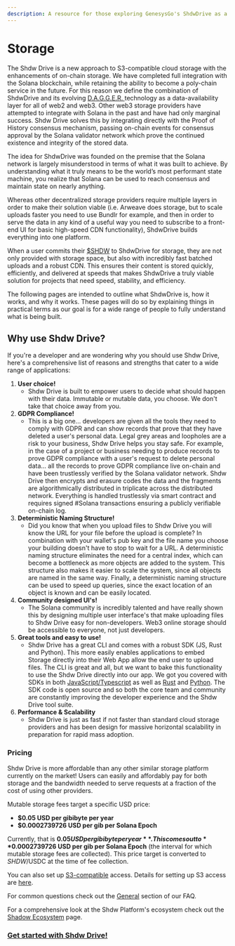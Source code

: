 ```yaml
---
description: A resource for those exploring GenesysGo's ShdwDrive as a storage solution.
---
```


# Storage

The Shdw Drive is a new approach to S3-compatible cloud storage with the enhancements of on-chain storage. We have completed full integration with the Solana blockchain, while retaining the ability to become a poly-chain service in the future. For this reason we define the combination of ShdwDrive and its evolving [D.A.G.G.E.R. ](../dagger.md)technology as a data-availability layer for all of web2 and web3. Other web3 storage providers have attempted to integrate with Solana in the past and have had only marginal success. Shdw Drive solves this by integrating directly with the Proof of History consensus mechanism, passing on-chain events for consensus approval by the Solana validator network which prove the continued existence and integrity of the stored data.

The idea for ShdwDrive was founded on the premise that the Solana network is largely misunderstood in terms of what it was built to achieve. By understanding what it truly means to be the world’s most performant state machine, you realize that Solana can be used to reach consensus and maintain state on nearly anything.

Whereas other decentralized storage providers require multiple layers in order to make their solution viable (i.e. Arweave does storage, but to scale uploads faster you need to use Bundlr for example, and then in order to serve the data in any kind of a useful way you need to subscribe to a front-end UI for basic high-speed CDN functionality), ShdwDrive builds everything into one platform.

When a user commits their [$SHDW](https://docs.shadow.cloud/reference/shdw-token) to ShdwDrive for storage, they are not only provided with storage space, but also with incredibly fast batched uploads and a robust CDN. This ensures their content is stored quickly, efficiently, and delivered at speeds that makes ShdwDrive a truly viable solution for projects that need speed, stability, and efficiency.

The following pages are intended to outline what ShdwDrive is, how it works, and why it works. These pages will do so by explaining things in practical terms as our goal is for a wide range of people to fully understand what is being built.

## **Why use Shdw Drive?**

If you're a developer and are wondering why you should use Shdw Drive, here's a comprehensive list of reasons and strengths that cater to a wide range of applications:

1. **User choice!**
   * Shdw Drive is built to empower users to decide what should happen with their data. Immutable or mutable data, you choose. We don't take that choice away from you.
2. **GDPR Compliance!**
   * This is a big one... developers are given all the tools they need to comply with GDPR and can show records that prove that they have deleted a user's personal data. Legal grey areas and loopholes are a risk to your business, Shdw Drive helps you stay safe. For example, in the case of a project or business needing to produce records to prove GDPR compliance with a user's request to delete personal data... all the records to prove GDPR compliance live on-chain and have been trustlessly verified by the Solana validator network. Shdw Drive then encrypts and erasure codes the data and the fragments are algorithmically distributed in triplicate across the distributed network. Everything is handled trustlessly via smart contract and requires signed #Solana transactions ensuring a publicly verifiable on-chain log.
3. **Deterministic Naming Structure!**
   * Did you know that when you upload files to Shdw Drive you will know the URL for your file before the upload is complete? In combination with your wallet's pub key and the file name you choose your building doesn't have to stop to wait for a URL. A deterministic naming structure eliminates the need for a central index, which can become a bottleneck as more objects are added to the system. This structure also makes it easier to scale the system, since all objects are named in the same way. Finally, a deterministic naming structure can be used to speed up queries, since the exact location of an object is known and can be easily located.
4. **Community designed UI's!**
   * The Solana community is incredibly talented and have really shown this by designing multiple user interface's that make uploading files to Shdw Drive easy for non-developers. Web3 online storage should be accessible to everyone, not just developers.
5. **Great tools and easy to use!**
   * Shdw Drive has a great CLI and comes with a robust SDK (JS, Rust and Python). This more easily enables applications to embed Storage directly into their Web App allow the end user to upload files. The CLI is great and all, but we want to bake this functionality to use the Shdw Drive directly into our app. We got you covered with SDKs in both [JavaScript/Typescript](../../build/shadow-drive/sdk-javascript.md) as well as [Rust](../../build/shadow-drive/sdk-rust.md) and [Python](../../build/shadow-drive/sdk-python.md). The SDK code is open source and so both the core team and community are constantly improving the developer experience and the Shdw Drive tool suite.
6. **Performance & Scalability**
   * Shdw Drive is just as fast if not faster than standard cloud storage providers and has been design for massive horizontal scalability in preparation for rapid mass adoption.

### Pricing

Shdw Drive is more affordable than any other similar storage platform currently on the market! Users can easily and affordably pay for both storage and the bandwidth needed to serve requests at a fraction of the cost of using other providers.

Mutable storage fees target a specific USD price:

* **$0.05 USD per gibibyte per year**
* **$0.0002739726 USD per gib per Solana Epoch**

Currently, that is **$0.05 USD per gibibyte per year**. This comes out to **$0.0002739726 USD per gib per Solana Epoch** (the interval for which mutable storage fees are collected). This price target is converted to $SHDW/$USDC at the time of fee collection.

You can also set up [S3-compatible](https://docs.shadow.cloud/build/s3-compatible-client-access) access. Details for setting up S3 access are [here](https://docs.shadow.cloud/build/s3-compatible-client-access).

For common questions check out the [General](../../build/shadow-drive/support-and-faq.md) section of our FAQ.

For a comprehensive look at the Shdw Platform's ecosystem check out the [Shadow Ecosystem](https://docs.shadow.cloud/build/community-maintained-uis) page.

### [**Get started with Shdw Drive!**](../../build/shadow-drive/)
